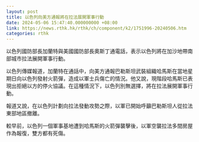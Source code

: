 ```yaml
---
layout: post
title: 以色列向美方通報將在拉法展開軍事行動
date: 2024-05-06 15:47:40.000000000 +08:00
link: https://news.rthk.hk/rthk/ch/component/k2/1751996-20240506.htm
categories: rthk
---
```


以色列國防部長加蘭特與美國國防部長奧斯丁通電話，表示以色列將在加沙地帶南部城市拉法展開軍事行動。

以色列傳媒報道，加蘭特在通話中，向美方通報巴勒斯坦武裝組織哈馬斯在當地星期日向以色列發射火箭彈，造成以軍士兵傷亡的情況。他又說，現階段哈馬斯已表現出拒絕以方的停火協議。在這種情況下，以色列別無選擇，將在拉法展開軍事行動。

報道又說，在以色列計劃向拉法發動攻勢之際，以軍已開始呼籲巴勒斯坦人從拉法東部地區撤離。

較早前，以色列一個軍事基地遭到哈馬斯的火箭彈襲擊後，以軍空襲拉法多間房屋作為報復，雙方都有死傷。
